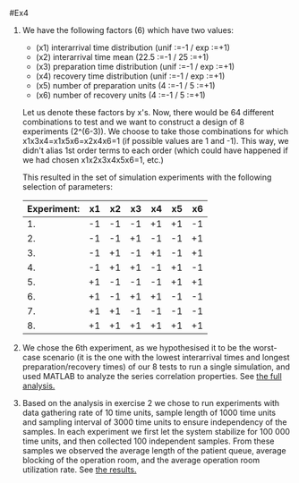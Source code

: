 #Ex4

1.  We have the following factors (6) which have two values:
    - (x1) interarrival time distribution (unif :=-1 / exp :=+1)
    - (x2) interarrival time mean (22.5 :=-1 / 25 :=+1)
    - (x3) preparation time distribution (unif :=-1 / exp :=+1)
    - (x4) recovery time distribution (unif :=-1 / exp :=+1)
    - (x5) number of preparation units (4 :=-1 / 5 :=+1)
    - (x6) number of recovery units (4 :=-1 / 5 :=+1)

    Let us denote these factors by x's. Now, there would be 64 different combinations to test and we want to construct a design of 8 experiments (2^(6-3)). We choose to take those combinations for which x1x3x4=x1x5x6=x2x4x6=1 (if possible values are 1 and -1). This way, we didn't alias 1st order terms to each order (which could have happened if we had chosen x1x2x3x4x5x6=1, etc.)
 
    This resulted in the set of simulation experiments with the following selection of parameters:

    Experiment: | x1 | x2 | x3 | x4 | x5 | x6
    ----------- | --:| --:| --:| --:| --:| --:
	     1.     | -1 | -1 | -1 | +1 | +1 | -1 
	     2.     | -1 | -1 | +1 | -1 | -1 | +1 
	     3.     | -1 | +1 | -1 | +1 | -1 | +1 
	     4.     | -1 | +1 | +1 | -1 | +1 | -1 
	     5.     | +1 | -1 | -1 | -1 | +1 | +1 
	     6.     | +1 | -1 | +1 | +1 | -1 | -1 
	     7.     | +1 | +1 | -1 | -1 | -1 | -1 
	     8.     | +1 | +1 | +1 | +1 | +1 | +1 
	
2.  We chose the 6th experiment, as we hypothesised it to be the worst-case scenario (it is the one with the lowest interarrival times and longest preparation/recovery times) of our 8 tests to run a single simulation, and used MATLAB to analyze the series correlation properties. See [the full analysis.](./ex4.2/) 

    
3.  Based on the analysis in exercise 2 we chose to run experiments with data gathering rate of 10 time units, sample length of 1000 time units and sampling interval of 3000 time units to ensure independency of the samples. In each experiment we first let the system stabilize for 100 000 time units, and then collected 100 independent samples. From these samples we observed the average length of the patient queue, average blocking of the operation room, and the average operation room utilization rate. See [the results.](./ex4.3/) 
